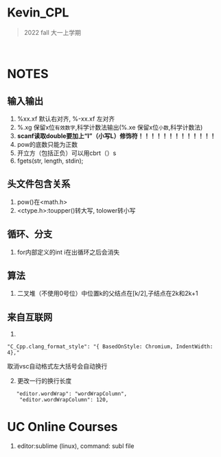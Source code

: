 # Kevin_CPL
>2022 fall 大一上学期  

<br>

# NOTES
## 输入输出
1. %xx.xf 默认右对齐,  %-xx.xf 左对齐
2. %.xg 保留x位`有效数字`,科学计数法输出(%.xe 保留x位`小数`,科学计数法)
3. **scanf读取double要加上“l”（小写L）修饰符！！！！！！！！！！！！！**
4. pow的底数只能为正数
5. 开立方（包括正负）可以用cbrt（）s
6. fgets(str, length, stdin);

## 头文件包含关系
1. pow()在<math.h>
2. <ctype.h>:toupper()转大写, tolower转小写
   
## 循环、分支
1. for内部定义的int i在出循环之后会消失

## 算法
1. 二叉堆（不使用0号位）中位置k的父结点在[k/2],子结点在2k和2k+1

## 来自互联网
1. 
```
"C_Cpp.clang_format_style": "{ BasedOnStyle: Chromium, IndentWidth: 4},"
```
取消vsc自动格式左大括号会自动换行   

2. 更改一行的换行长度
```
   "editor.wordWrap": "wordWrapColumn",
    "editor.wordWrapColumn": 120,
```  

# UC Online Courses
1. editor:sublime (linux), command: subl file 
